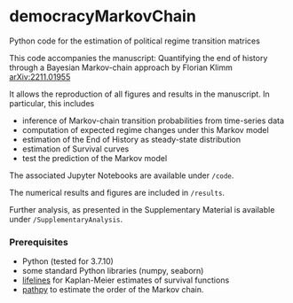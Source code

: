 # democracyMarkovChain
Python code for the estimation of political regime transition matrices


This code accompanies the manuscript:
Quantifying the end of history through a Bayesian Markov-chain approach
by Florian Klimm [arXiv:2211.01955](https://arxiv.org/abs/2211.01955)

It allows the reproduction of all figures and results in the manuscript. In particular, this includes
- inference of Markov-chain transition probabilities from time-series data
- computation of expected regime changes under this Markov model
- estimation of the End of History as steady-state distribution
- estimation of Survival curves
- test the prediction of the Markov model

The associated Jupyter Notebooks are available under `/code`.

The numerical results and figures are included in `/results`.

Further analysis, as presented in the Supplementary Material is available under  `/SupplementaryAnalysis`.


### Prerequisites
- Python (tested for 3.7.10)
- some standard Python libraries (numpy, seaborn)
- [lifelines](https://github.com/CamDavidsonPilon/lifelines) for Kaplan-Meier estimates of survival functions
- [pathpy](https://github.com/pathpy/pathpy) to estimate the order of the Markov chain.

